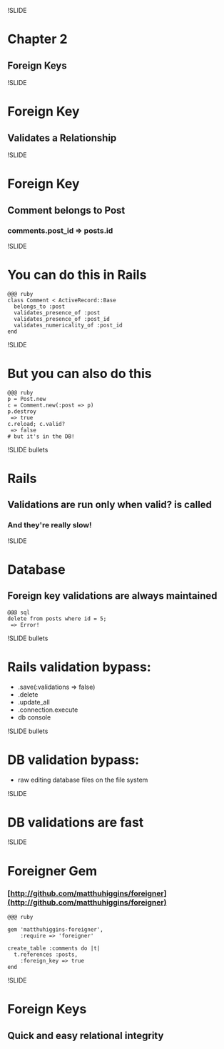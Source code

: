 !SLIDE
# Chapter 2
## Foreign Keys

!SLIDE
# Foreign Key
## Validates a Relationship

!SLIDE
# Foreign Key
## Comment belongs to Post
### comments.post\_id => posts.id

!SLIDE
# You can do this in Rails
    @@@ ruby
    class Comment < ActiveRecord::Base
      belongs_to :post
      validates_presence_of :post
      validates_presence_of :post_id
      validates_numericality_of :post_id
    end

!SLIDE
# But you can also do this
    @@@ ruby
    p = Post.new
    c = Comment.new(:post => p)
    p.destroy
     => true
    c.reload; c.valid?
     => false
    # but it's in the DB!

!SLIDE bullets
# Rails 
## Validations are run only when valid? is called
### And they're really slow!

!SLIDE
# Database
## Foreign key validations are always maintained
    @@@ sql
    delete from posts where id = 5;
     => Error!

!SLIDE bullets
# Rails validation bypass:
* .save(:validations => false)
* .delete
* .update\_all
* .connection.execute
* db console

!SLIDE bullets 
# DB validation bypass:
* raw editing database files on the file system

!SLIDE
# DB validations are fast

!SLIDE
# Foreigner Gem
### [http://github.com/matthuhiggins/foreigner](http://github.com/matthuhiggins/foreigner)
    @@@ ruby

    gem 'matthuhiggins-foreigner', 
        :require => 'foreigner'

    create_table :comments do |t|
      t.references :posts,
        :foreign_key => true
    end

!SLIDE
# Foreign Keys
## Quick and easy relational integrity
